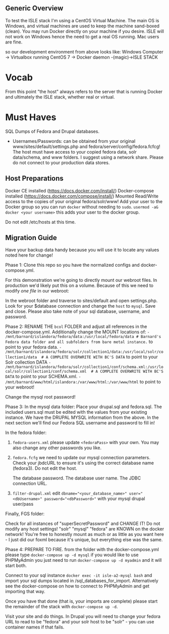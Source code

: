## Generic Overview

To test the ISLE stack I'm using a CentOS Virtual Machine.  The main OS is Windows, and virtual machines are used to keep the machine sand-boxed (clean).
You may run Docker directly on your machine if you desire.  ISLE will not work on Windows hence the need to get a real OS running.  Mac users are fine.

so our development environment from above looks like: Windows Computer -> Virtualbox running CentOS 7 -> Docker daemon -(magic)->ISLE STACK

Vocab
=
From this point "the host" always refers to the server that is running Docker and ultimately the ISLE stack, whether real or virtual.


Must Haves
=
SQL Dumps of Fedora and Drupal databases.
  - Usernames/Passwords: can be obtained from your original www/sites/default/settings.php and fedora/server/config/fedora.fcfcg!
The host must have access to your copied fedora data, solr data/schema, and www folders.  I suggest using a network share.  Please do not connect to your production data stores.


## Host Preparations

Docker CE installed  (https://docs.docker.com/install/)
Docker-compose installed (https://docs.docker.com/compose/install/)
Mounted Read/Write access to the copies of your original fedora/solr/www!
Add your user to the Docker group so you can run `docker` without needing to `sudo`.  `usermod -aG docker <your username>` this adds your user to the docker group.

Do not edit /etc/hosts at this time.

## Migration Guide

Have your backup data handy because you will use it to locate any values noted here for change!

Phase 1:
Clone this repo so you have the normalized configs and docker-compose.yml.  

For this demonstration we're going to directly mount our webroot files.  In production we'd likely put this on a volume.
Because of this we need to modify _one file_ in our webroot:

In the webroot folder and traverse to sites/default and open settings.php.  Look for your $database connection and change the `host` to `mysql`.  Save and close.  Please also take note of your sql database, username, and password.

Phase 2:
RENAME THE `bcol` FOLDER and adjust all references in the docker-compose.yml.
Additionally change the MOUNT locations of:
`- /mnt/barnard/islandora/fedora/data:/usr/local/fedora/data # Barnard's Fedora data folder and all subfolders from bare metal instance.` to point to your fedora data.
`- /mnt/barnard/islandora/fedora/solr/collection1/data:/usr/local/solr/collection1/data  # A COMPLETE OVERWRITE WITH BC'S DATA` to point to your Solr collection DATA
`- /mnt/barnard/islandora/fedora/solr/collection1/conf/schema.xml:/usr/local/solr/collection1/conf/schema.xml  # A COMPLETE OVERWRITE WITH BC'S DATA` to point to your SCHEMA.xml.
`- /mnt/barnard/www/html/islandora:/var/www/html:/var/www/html` to point to your webroot!

Change the mysql root password!

Phase 3:
In the mysql data folder:
Place your drupal.sql and fedora.sql.  The included users.sql must be edited with the values from your existing instance.  We have the DRUPAL MYSQL information from the above.  In the next section we'll find our Fedora SQL username and password to fill in!

In the fedora folder:  
1. `fedora-users.xml` please update `<fedoraPass>` with your own.  You may also change any other passwords you like.
2. `fedora.fcfg` we need to update our mysql connection parameters. Check your jbdcURL to ensure it's using the correct database name (fedora3).  Do not edit the host.

    <param name="dbPassword" value="superSecretPassword">
      <comment>The database password.</comment>
    </param>

    <param name="dbUsername" value="fedoraDBuser">
      <comment>The database user name.</comment>
    </param>

    <param name="jdbcURL" value="jdbc:mysql://mysql:3306/fedora3?useUnicode=true&amp;amp;characterEncoding=UTF-8&amp;amp;autoReconnect=true">
      <comment>The JDBC connection URL.</comment>
    </param>

3. `filter-drupal.xml` edit `dbname="<your_database_name>" user="<dbUsername>" password="<dbPassword>"` with your mysql drupal user/pass

Finally, FGS folder:

Check for all instances of "superSecretPassword" and CHANGE IT!  Do not modify any host settings!  "solr" "mysql" "fedora" are KNOWN on the docker network!
You're free to honestly mount as much or as little as you want here - I just did our foxml because it's unique, but everything else was the same.

Phase 4: PREPARE TO FIRE.
from the folder with the docker-compose.yml please type `docker-compose up -d mysql` if you would like to use PHPMyAdmin you just need to run `docker-compose up -d myadmin` and it will start both. 

Connect to your sql instance `docker exec -it isle-a2-mysql bash` and import your sql dumps located in /sql_databases_for_import.  Alternatively see the docker-compose on how to connect to PHPMyAdmin and get importing that way. 

Once you have that done (that is, your imports are complete) please start the remainder of the stack with `docker-compose up -d`.

Visit your site and do things.  In Drupal you will need to change your fedora URL to read to be "fedora" and your solr host to be "solr" - you can use container names if that fails.
